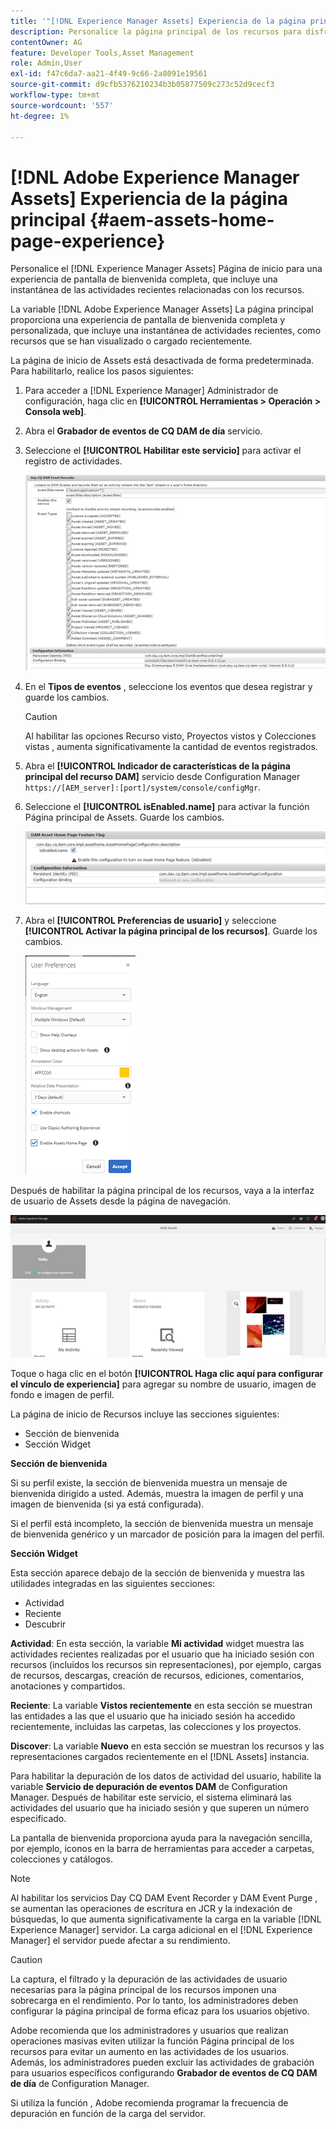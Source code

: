 ```yaml
---
title: '"[!DNL Experience Manager Assets] Experiencia de la página principal"'
description: Personalice la página principal de los recursos para disfrutar de una experiencia de pantalla de bienvenida completa, que incluye una instantánea de las actividades recientes relacionadas con los recursos.
contentOwner: AG
feature: Developer Tools,Asset Management
role: Admin,User
exl-id: f47c6da7-aa21-4f49-9c66-2a8091e19561
source-git-commit: d9cfb5376210234b3b05877509c273c52d9cecf3
workflow-type: tm+mt
source-wordcount: '557'
ht-degree: 1%

---
```


# [!DNL Adobe Experience Manager Assets] Experiencia de la página principal {#aem-assets-home-page-experience}

Personalice el [!DNL Experience Manager Assets] Página de inicio para una experiencia de pantalla de bienvenida completa, que incluye una instantánea de las actividades recientes relacionadas con los recursos.

La variable [!DNL Adobe Experience Manager Assets] La página principal proporciona una experiencia de pantalla de bienvenida completa y personalizada, que incluye una instantánea de actividades recientes, como recursos que se han visualizado o cargado recientemente.

La página de inicio de Assets está desactivada de forma predeterminada. Para habilitarlo, realice los pasos siguientes:

1. Para acceder a [!DNL Experience Manager] Administrador de configuración, haga clic en **[!UICONTROL Herramientas > Operación > Consola web]**.
1. Abra el **Grabador de eventos de CQ DAM de día** servicio.
1. Seleccione el **[!UICONTROL Habilitar este servicio]** para activar el registro de actividades.

   ![chlimage_1-250](assets/chlimage_1-250.png)

1. En el **Tipos de eventos** , seleccione los eventos que desea registrar y guarde los cambios.

   >[!CAUTION]
   >
   >Al habilitar las opciones Recurso visto, Proyectos vistos y Colecciones vistas , aumenta significativamente la cantidad de eventos registrados.

1. Abra el **[!UICONTROL Indicador de características de la página principal del recurso DAM]** servicio desde Configuration Manager `https://[AEM_server]:[port]/system/console/configMgr`.
1. Seleccione el **[!UICONTROL isEnabled.name]** para activar la función Página principal de Assets. Guarde los cambios.

   ![chlimage_1-251](assets/chlimage_1-251.png)

1. Abra el **[!UICONTROL Preferencias de usuario]** y seleccione **[!UICONTROL Activar la página principal de los recursos]**. Guarde los cambios.

   ![user_Preferences](assets/user_preferences.png)

Después de habilitar la página principal de los recursos, vaya a la interfaz de usuario de Assets desde la página de navegación.

![home_page](assets/home_page.png)

Toque o haga clic en el botón **[!UICONTROL Haga clic aquí para configurar el vínculo de experiencia]** para agregar su nombre de usuario, imagen de fondo e imagen de perfil.

La página de inicio de Recursos incluye las secciones siguientes:

* Sección de bienvenida
* Sección Widget

**Sección de bienvenida**

Si su perfil existe, la sección de bienvenida muestra un mensaje de bienvenida dirigido a usted. Además, muestra la imagen de perfil y una imagen de bienvenida (si ya está configurada).

Si el perfil está incompleto, la sección de bienvenida muestra un mensaje de bienvenida genérico y un marcador de posición para la imagen del perfil.

**Sección Widget**

Esta sección aparece debajo de la sección de bienvenida y muestra las utilidades integradas en las siguientes secciones:

* Actividad
* Reciente
* Descubrir

**Actividad**: En esta sección, la variable **Mi actividad** widget muestra las actividades recientes realizadas por el usuario que ha iniciado sesión con recursos (incluidos los recursos sin representaciones), por ejemplo, cargas de recursos, descargas, creación de recursos, ediciones, comentarios, anotaciones y compartidos.

**Reciente**: La variable **Vistos recientemente** en esta sección se muestran las entidades a las que el usuario que ha iniciado sesión ha accedido recientemente, incluidas las carpetas, las colecciones y los proyectos.

**Discover**: La variable **Nuevo** en esta sección se muestran los recursos y las representaciones cargados recientemente en el [!DNL Assets] instancia.

Para habilitar la depuración de los datos de actividad del usuario, habilite la variable **Servicio de depuración de eventos DAM** de Configuration Manager. Después de habilitar este servicio, el sistema eliminará las actividades del usuario que ha iniciado sesión y que superen un número especificado.

La pantalla de bienvenida proporciona ayuda para la navegación sencilla, por ejemplo, iconos en la barra de herramientas para acceder a carpetas, colecciones y catálogos.

>[!NOTE]
>
>Al habilitar los servicios Day CQ DAM Event Recorder y DAM Event Purge , se aumentan las operaciones de escritura en JCR y la indexación de búsquedas, lo que aumenta significativamente la carga en la variable [!DNL Experience Manager] servidor. La carga adicional en el [!DNL Experience Manager] el servidor puede afectar a su rendimiento.

>[!CAUTION]
>
>La captura, el filtrado y la depuración de las actividades de usuario necesarias para la página principal de los recursos imponen una sobrecarga en el rendimiento. Por lo tanto, los administradores deben configurar la página principal de forma eficaz para los usuarios objetivo.
>
>Adobe recomienda que los administradores y usuarios que realizan operaciones masivas eviten utilizar la función Página principal de los recursos para evitar un aumento en las actividades de los usuarios. Además, los administradores pueden excluir las actividades de grabación para usuarios específicos configurando **Grabador de eventos de CQ DAM de día** de Configuration Manager.
>
>Si utiliza la función , Adobe recomienda programar la frecuencia de depuración en función de la carga del servidor.
